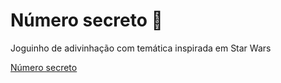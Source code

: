 # Número secreto  🔮

Joguinho de adivinhação com temática inspirada em Star Wars  
  
[Número secreto](https://deboradeotti.github.io/numero-secreto/secretoindex.html)
